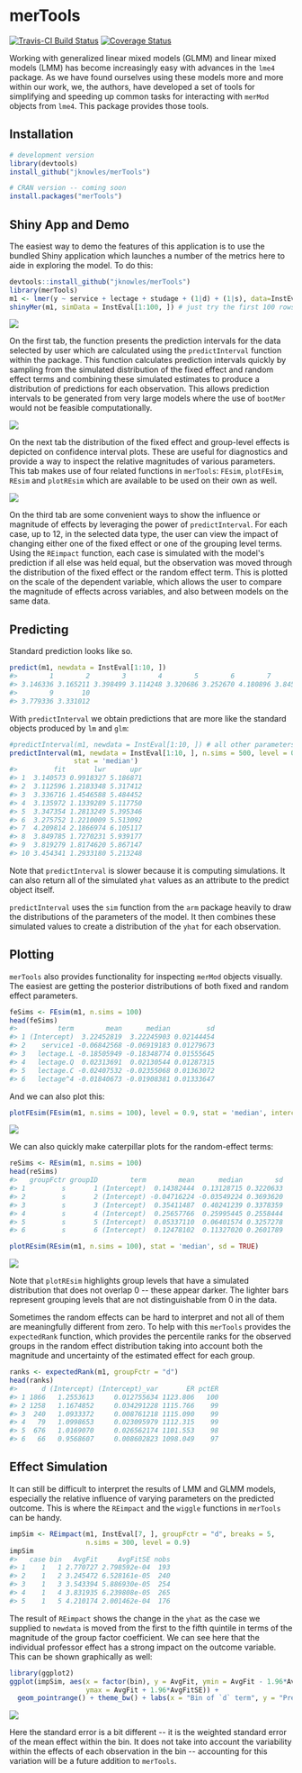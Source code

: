 <!-- README.md is generated from README.Rmd. Please edit that file -->
merTools
========

[![Travis-CI Build Status](https://travis-ci.org/jknowles/merTools.png?branch=master)](https://travis-ci.org/jknowles/merTools) [![Coverage Status](https://coveralls.io/repos/jknowles/merTools/badge.svg?branch=master)](https://coveralls.io/r/jknowles/merTools?branch=master)

Working with generalized linear mixed models (GLMM) and linear mixed models (LMM) has become increasingly easy with advances in the `lme4` package. As we have found ourselves using these models more and more within our work, we, the authors, have developed a set of tools for simplifying and speeding up common tasks for interacting with `merMod` objects from `lme4`. This package provides those tools.

Installation
------------

``` r
# development version
library(devtools)
install_github("jknowles/merTools")

# CRAN version -- coming soon
install.packages("merTools")
```

Shiny App and Demo
------------------

The easiest way to demo the features of this application is to use the bundled Shiny application which launches a number of the metrics here to aide in exploring the model. To do this:

``` r
devtools::install_github("jknowles/merTools")
library(merTools)
m1 <- lmer(y ~ service + lectage + studage + (1|d) + (1|s), data=InstEval)
shinyMer(m1, simData = InstEval[1:100, ]) # just try the first 100 rows of data
```

![](README-predPanel.png)

On the first tab, the function presents the prediction intervals for the data selected by user which are calculated using the `predictInterval` function within the package. This function calculates prediction intervals quickly by sampling from the simulated distribution of the fixed effect and random effect terms and combining these simulated estimates to produce a distribution of predictions for each observation. This allows prediction intervals to be generated from very large models where the use of `bootMer` would not be feasible computationally.

![](README-effPanel.png)

On the next tab the distribution of the fixed effect and group-level effects is depicted on confidence interval plots. These are useful for diagnostics and provide a way to inspect the relative magnitudes of various parameters. This tab makes use of four related functions in `merTools`: `FEsim`, `plotFEsim`, `REsim` and `plotREsim` which are available to be used on their own as well.

![](README-substPanel.png)

On the third tab are some convenient ways to show the influence or magnitude of effects by leveraging the power of `predictInterval`. For each case, up to 12, in the selected data type, the user can view the impact of changing either one of the fixed effect or one of the grouping level terms. Using the `REimpact` function, each case is simulated with the model's prediction if all else was held equal, but the observation was moved through the distribution of the fixed effect or the random effect term. This is plotted on the scale of the dependent variable, which allows the user to compare the magnitude of effects across variables, and also between models on the same data.

Predicting
----------

Standard prediction looks like so.

``` r
predict(m1, newdata = InstEval[1:10, ])
#>        1        2        3        4        5        6        7        8 
#> 3.146336 3.165211 3.398499 3.114248 3.320686 3.252670 4.180896 3.845218 
#>        9       10 
#> 3.779336 3.331012
```

With `predictInterval` we obtain predictions that are more like the standard objects produced by `lm` and `glm`:

``` r
#predictInterval(m1, newdata = InstEval[1:10, ]) # all other parameters are optional
predictInterval(m1, newdata = InstEval[1:10, ], n.sims = 500, level = 0.9, 
                stat = 'median')
#>         fit       lwr      upr
#> 1  3.140573 0.9918327 5.186871
#> 2  3.112596 1.2183348 5.317412
#> 3  3.336716 1.4546588 5.484452
#> 4  3.135972 1.1339289 5.117750
#> 5  3.347354 1.2813249 5.395346
#> 6  3.275752 1.2210009 5.513092
#> 7  4.209814 2.1866974 6.105117
#> 8  3.849785 1.7270231 5.939177
#> 9  3.819279 1.8174620 5.867147
#> 10 3.454341 1.2933180 5.213248
```

Note that `predictInterval` is slower because it is computing simulations. It can also return all of the simulated `yhat` values as an attribute to the predict object itself.

`predictInterval` uses the `sim` function from the `arm` package heavily to draw the distributions of the parameters of the model. It then combines these simulated values to create a distribution of the `yhat` for each observation.

Plotting
--------

`merTools` also provides functionality for inspecting `merMod` objects visually. The easiest are getting the posterior distributions of both fixed and random effect parameters.

``` r
feSims <- FEsim(m1, n.sims = 100)
head(feSims)
#>          term        mean      median         sd
#> 1 (Intercept)  3.22452819  3.22245903 0.02144454
#> 2    service1 -0.06842568 -0.06919183 0.01279673
#> 3   lectage.L -0.18505949 -0.18348774 0.01555645
#> 4   lectage.Q  0.02313691  0.02130544 0.01287315
#> 5   lectage.C -0.02407532 -0.02355068 0.01363072
#> 6   lectage^4 -0.01840673 -0.01908381 0.01333647
```

And we can also plot this:

``` r
plotFEsim(FEsim(m1, n.sims = 100), level = 0.9, stat = 'median', intercept = FALSE)
```

![](README-FEsimPlot-1.png)

We can also quickly make caterpillar plots for the random-effect terms:

``` r
reSims <- REsim(m1, n.sims = 100)
head(reSims)
#>   groupFctr groupID        term        mean      median        sd
#> 1         s       1 (Intercept)  0.14382444  0.13128715 0.3220633
#> 2         s       2 (Intercept) -0.04716224 -0.03549224 0.3693620
#> 3         s       3 (Intercept)  0.35411487  0.40241239 0.3378359
#> 4         s       4 (Intercept)  0.25657766  0.25995445 0.2558444
#> 5         s       5 (Intercept)  0.05337110  0.06401574 0.3257278
#> 6         s       6 (Intercept)  0.12478102  0.11327020 0.2601789
```

``` r
plotREsim(REsim(m1, n.sims = 100), stat = 'median', sd = TRUE)
```

![](README-reSimplot-1.png)

Note that `plotREsim` highlights group levels that have a simulated distribution that does not overlap 0 -- these appear darker. The lighter bars represent grouping levels that are not distinguishable from 0 in the data.

Sometimes the random effects can be hard to interpret and not all of them are meaningfully different from zero. To help with this `merTools` provides the `expectedRank` function, which provides the percentile ranks for the observed groups in the random effect distribution taking into account both the magnitude and uncertainty of the estimated effect for each group.

``` r
ranks <- expectedRank(m1, groupFctr = "d")
head(ranks)
#>      d (Intercept) (Intercept)_var       ER pctER
#> 1 1866   1.2553613     0.012755634 1123.806   100
#> 2 1258   1.1674852     0.034291228 1115.766    99
#> 3  240   1.0933372     0.008761218 1115.090    99
#> 4   79   1.0998653     0.023095979 1112.315    99
#> 5  676   1.0169070     0.026562174 1101.553    98
#> 6   66   0.9568607     0.008602823 1098.049    97
```

Effect Simulation
-----------------

It can still be difficult to interpret the results of LMM and GLMM models, especially the relative influence of varying parameters on the predicted outcome. This is where the `REimpact` and the `wiggle` functions in `merTools` can be handy.

``` r
impSim <- REimpact(m1, InstEval[7, ], groupFctr = "d", breaks = 5, 
                   n.sims = 300, level = 0.9)
impSim
#>   case bin   AvgFit     AvgFitSE nobs
#> 1    1   1 2.770727 2.798592e-04  193
#> 2    1   2 3.245472 6.528161e-05  240
#> 3    1   3 3.543394 5.886930e-05  254
#> 4    1   4 3.831935 6.239808e-05  265
#> 5    1   5 4.210174 2.001462e-04  176
```

The result of `REimpact` shows the change in the `yhat` as the case we supplied to `newdata` is moved from the first to the fifth quintile in terms of the magnitude of the group factor coefficient. We can see here that the individual professor effect has a strong impact on the outcome variable. This can be shown graphically as well:

``` r
library(ggplot2)
ggplot(impSim, aes(x = factor(bin), y = AvgFit, ymin = AvgFit - 1.96*AvgFitSE, 
                   ymax = AvgFit + 1.96*AvgFitSE)) + 
  geom_pointrange() + theme_bw() + labs(x = "Bin of `d` term", y = "Predicted Fit")
```

![](README-reImpactplot-1.png)

Here the standard error is a bit different -- it is the weighted standard error of the mean effect within the bin. It does not take into account the variability within the effects of each observation in the bin -- accounting for this variation will be a future addition to `merTools`.
